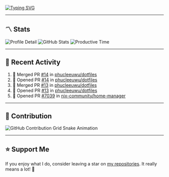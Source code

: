 [![Typing SVG](https://readme-typing-svg.demolab.com?font=&duration=2500&pause=100&center=true&vCenter=true&multiline=true&width=1000&height=60&lines=Hi+There!;Welcome+to+my+Github+profile+%F0%9F%91%8B)](https://git.io/typing-svg)

---

## 〽️ Stats

![Profile Detail](http://github-profile-summary-cards.vercel.app/api/cards/profile-details?username=phucleeuwu&theme=transparent)
![GitHub Stats](http://github-profile-summary-cards.vercel.app/api/cards/stats?username=phucleeuwu&theme=transparent)
![Productive Time](http://github-profile-summary-cards.vercel.app/api/cards/productive-time?username=phucleeuwu&theme=transparent&utcOffset=8)

---

## 📝 Recent Activity

<!--START_SECTION:activity-->
1. 🎉 Merged PR [#14](https://github.com/phucleeuwu/dotfiles/pull/14) in [phucleeuwu/dotfiles](https://github.com/phucleeuwu/dotfiles)
2. 💪 Opened PR [#14](https://github.com/phucleeuwu/dotfiles/pull/14) in [phucleeuwu/dotfiles](https://github.com/phucleeuwu/dotfiles)
3. 🎉 Merged PR [#13](https://github.com/phucleeuwu/dotfiles/pull/13) in [phucleeuwu/dotfiles](https://github.com/phucleeuwu/dotfiles)
4. 💪 Opened PR [#13](https://github.com/phucleeuwu/dotfiles/pull/13) in [phucleeuwu/dotfiles](https://github.com/phucleeuwu/dotfiles)
5. 💪 Opened PR [#7039](https://github.com/nix-community/home-manager/pull/7039) in [nix-community/home-manager](https://github.com/nix-community/home-manager)
<!--END_SECTION:activity-->

<!--START_SECTION:waka-->
<!--END_SECTION:waka-->

---

## 🐍 Contribution

<picture>
  <source media="(prefers-color-scheme: dark)" srcset="https://raw.githubusercontent.com/phucleeuwu/phucleeuwu/output/github-contribution-grid-snake-dark.svg">
  <source media="(prefers-color-scheme: light)" srcset="https://raw.githubusercontent.com/phucleeuwu/phucleeuwu/output/github-contribution-grid-snake.svg">
  <img alt="GitHub Contribution Grid Snake Animation" src="https://raw.githubusercontent.com/phucleeuwu/phucleeuwu/output/github-contribution-grid-snake.svg">
</picture>

---

## ⭐ Support Me

If you enjoy what I do, consider leaving a star on [my repositories](https://github.com/phucleeuwu?tab=repositories&type=source). It really means a lot! 💙
